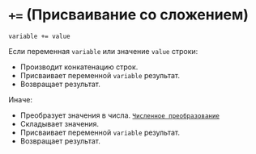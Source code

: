 # `+=` (Присваивание со сложением)

`variable += value`

Если переменная `variable` или значение `value` строки:

- Производит конкатенацию строк.
- Присваивает переменной `variable` результат.
- Возвращает результат.

Иначе:

- Преобразует значения в числа. [`Численное преобразование`](<../ТЕОРИЯ/Преобразование (численное).md>)
- Складывает значения.
- Присваивает переменной `variable` результат.
- Возвращает результат.
